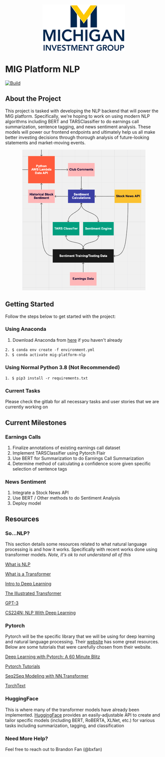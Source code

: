 <div align="center">
    <a href="https://www.michiganinvestmentgroup.com/"><img src="./logo.png"></a>
</div>

# MIG Platform NLP

[![Build](https://github.com/Michigan-Investment-Group/NLP/actions/workflows/main.yml/badge.svg?branch=master)](https://github.com/Michigan-Investment-Group/NLP/actions/workflows/main.yml)

## About the Project

This project is tasked with developing the NLP backend that will power the MIG platform. Specifically, we're hoping to work on using modern NLP algorithms including BERT and TARSClassifier to do earnings call summarization, sentence tagging, and news sentiment analysis. These models will power our frontend endpoints and ultimately help us all make better investing decisions through thorough analysis of future-looking statements and market-moving events.

<div align="center">
    <img src="./nlp-diagram.png">
</div>

## Getting Started

Follow the steps below to get started with the project:

### Using Anaconda

1. Download Anaconda from [here](https://www.anaconda.com/products/individual) if you haven't already

```
2. $ conda env create -f environment.yml
3. $ conda activate mig-platform-nlp
```

### Using Normal Python 3.8 (Not Recommended)

```
1. $ pip3 install -r requirements.txt
```

### Current Tasks

Please check the gitlab for all necessary tasks and user stories that we are currently working on

## Current Milestones

### Earnings Calls

1. Finalize annotations of existing earnings call dataset
2. Implement TARSClassifier using Pytorch Flair
3. Use BERT for Summarization to do Earnings Call Summarization
4. Determine method of calculating a confidence score given specific selection of sentence tags

### News Sentiment

1. Integrate a Stock News API
2. Use BERT / Other methods to do Sentiment Analysis
3. Deploy model

## Resources

### So...NLP?

This section details some resources related to what natural language processing is and how it works. Specifically with recent works done using transformer models.
_Note, it's ok to not understand all of this_

[What is NLP](https://machinelearningmastery.com/natural-language-processing/)

[What is a Transformer](https://medium.com/inside-machine-learning/what-is-a-transformer-d07dd1fbec04)

[Intro to Deep Learning](http://cs231n.stanford.edu/)

[The Illustrated Transformer](http://jalammar.github.io/illustrated-transformer/)

[GPT-3](http://jalammar.github.io/how-gpt3-works-visualizations-animations/)

[CS224N: NLP With Deep Learning](https://online.stanford.edu/artificial-intelligence/free-content?category=All&course=6097)

### Pytorch

Pytorch will be the specific library that we will be using for deep learning and natural language processing. Their [website](https://pytorch.org) has some great resources. Below are some tutorials that were carefully chosen from their website.

[Deep Learning with Pytorch: A 60 Minute Blitz](https://pytorch.org/tutorials/beginner/deep_learning_60min_blitz.html)

[Pytorch Tutorials](https://pytorch.org/tutorials/)

[Seq2Seq Modeling with NN.Transformer](https://pytorch.org/tutorials/beginner/transformer_tutorial.html)

[TorchText](https://pytorch.org/tutorials/beginner/text_sentiment_ngrams_tutorial.html)

### HuggingFace

This is where many of the transformer models have already been implemented. [HuggingFace](https://huggingface.co/transformers/index.html) provides an easily-adjustable API to create and tailor specific models (including BERT, RoBERTA, XLNet, etc.) for various tasks including summarization, tagging, and classification

### Need More Help?

Feel free to reach out to Brandon Fan (@bxfan)
